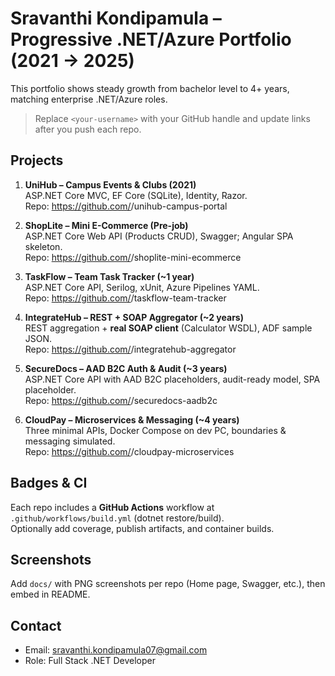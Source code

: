 
# Sravanthi Kondipamula – Progressive .NET/Azure Portfolio (2021 → 2025)

This portfolio shows steady growth from bachelor level to 4+ years, matching enterprise .NET/Azure roles.

> Replace `<your-username>` with your GitHub handle and update links after you push each repo.

## Projects

1. **UniHub – Campus Events & Clubs (2021)**  
   ASP.NET Core MVC, EF Core (SQLite), Identity, Razor.  
   Repo: https://github.com/<your-username>/unihub-campus-portal

2. **ShopLite – Mini E-Commerce (Pre-job)**  
   ASP.NET Core Web API (Products CRUD), Swagger; Angular SPA skeleton.  
   Repo: https://github.com/<your-username>/shoplite-mini-ecommerce

3. **TaskFlow – Team Task Tracker (~1 year)**  
   ASP.NET Core API, Serilog, xUnit, Azure Pipelines YAML.  
   Repo: https://github.com/<your-username>/taskflow-team-tracker

4. **IntegrateHub – REST + SOAP Aggregator (~2 years)**  
   REST aggregation + **real SOAP client** (Calculator WSDL), ADF sample JSON.  
   Repo: https://github.com/<your-username>/integratehub-aggregator

5. **SecureDocs – AAD B2C Auth & Audit (~3 years)**  
   ASP.NET Core API with AAD B2C placeholders, audit-ready model, SPA placeholder.  
   Repo: https://github.com/<your-username>/securedocs-aadb2c

6. **CloudPay – Microservices & Messaging (~4 years)**  
   Three minimal APIs, Docker Compose on dev PC, boundaries & messaging simulated.  
   Repo: https://github.com/<your-username>/cloudpay-microservices

## Badges & CI
Each repo includes a **GitHub Actions** workflow at `.github/workflows/build.yml` (dotnet restore/build).  
Optionally add coverage, publish artifacts, and container builds.

## Screenshots
Add `docs/` with PNG screenshots per repo (Home page, Swagger, etc.), then embed in README.

## Contact
- Email: sravanthi.kondipamula07@gmail.com
- Role: Full Stack .NET Developer
